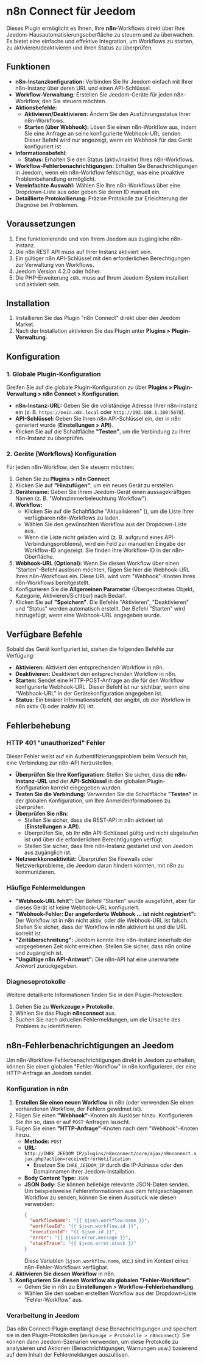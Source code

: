 # n8n Connect für Jeedom

Dieses Plugin ermöglicht es Ihnen, Ihre **n8n**-Workflows direkt über Ihre Jeedom-Hausautomatisierungsoberfläche zu steuern und zu überwachen. Es bietet eine einfache und effektive Integration, um Workflows zu starten, zu aktivieren/deaktivieren und ihren Status zu überprüfen.

## Funktionen

*   **n8n-Instanzkonfiguration:** Verbinden Sie Ihr Jeedom einfach mit Ihrer n8n-Instanz über deren URL und einen API-Schlüssel.
*   **Workflow-Verwaltung:** Erstellen Sie Jeedom-Geräte für jeden n8n-Workflow, den Sie steuern möchten.
*   **Aktionsbefehle:**
    *   **Aktivieren/Deaktivieren:** Ändern Sie den Ausführungsstatus Ihrer n8n-Workflows.
    *   **Starten (über Webhook):** Lösen Sie einen n8n-Workflow aus, indem Sie eine Anfrage an seine konfigurierte Webhook-URL senden. Dieser Befehl wird nur angezeigt, wenn ein Webhook für das Gerät konfiguriert ist.
*   **Informationsbefehl:**
    *   **Status:** Erhalten Sie den Status (aktiv/inaktiv) Ihres n8n-Workflows.
*   **Workflow-Fehlerbenachrichtigungen:** Erhalten Sie Benachrichtigungen in Jeedom, wenn ein n8n-Workflow fehlschlägt, was eine proaktive Problembehandlung ermöglicht.
*   **Vereinfachte Auswahl:** Wählen Sie Ihre n8n-Workflows über eine Dropdown-Liste aus oder geben Sie deren ID manuell ein.
*   **Detaillierte Protokollierung:** Präzise Protokolle zur Erleichterung der Diagnose bei Problemen.

## Voraussetzungen

1.  Eine funktionierende und von Ihrem Jeedom aus zugängliche n8n-Instanz.
2.  Die n8n REST API muss auf Ihrer Instanz aktiviert sein.
3.  Ein gültiger n8n API-Schlüssel mit den erforderlichen Berechtigungen zur Verwaltung von Workflows.
4.  Jeedom Version 4.2.0 oder höher.
5.  Die PHP-Erweiterung `cURL` muss auf Ihrem Jeedom-System installiert und aktiviert sein.

## Installation

1.  Installieren Sie das Plugin "n8n Connect" direkt über den Jeedom Market.
2.  Nach der Installation aktivieren Sie das Plugin unter **Plugins > Plugin-Verwaltung**.

## Konfiguration

### 1. Globale Plugin-Konfiguration

Greifen Sie auf die globale Plugin-Konfiguration zu über **Plugins > Plugin-Verwaltung > n8n Connect > Konfiguration**.

*   **n8n-Instanz-URL:** Geben Sie die vollständige Adresse Ihrer n8n-Instanz ein (z. B. `https://mein.n8n.local` oder `http://192.168.1.100:5678`).
*   **API-Schlüssel:** Geben Sie Ihren n8n API-Schlüssel ein, der in n8n generiert wurde (**Einstellungen > API**).
*   Klicken Sie auf die Schaltfläche **"Testen"**, um die Verbindung zu Ihrer n8n-Instanz zu überprüfen.

### 2. Geräte (Workflows) Konfiguration

Für jeden n8n-Workflow, den Sie steuern möchten:

1.  Gehen Sie zu **Plugins > n8n Connect**.
2.  Klicken Sie auf **"Hinzufügen"**, um ein neues Gerät zu erstellen.
3.  **Gerätename:** Geben Sie Ihrem Jeedom-Gerät einen aussagekräftigen Namen (z. B. "Wohnzimmerbeleuchtung Workflow").
4.  **Workflow:**
    *   Klicken Sie auf die Schaltfläche "Aktualisieren" (<i class="fas fa-sync"></i>), um die Liste Ihrer verfügbaren n8n-Workflows zu laden.
    *   Wählen Sie den gewünschten Workflow aus der Dropdown-Liste aus.
    *   Wenn die Liste nicht geladen wird (z. B. aufgrund eines API-Verbindungsproblems), wird ein Feld zur manuellen Eingabe der Workflow-ID angezeigt. Sie finden Ihre Workflow-ID in der n8n-Oberfläche.
5.  **Webhook-URL (Optional):** Wenn Sie diesen Workflow über einen "Starten"-Befehl auslösen möchten, fügen Sie hier die Webhook-URL Ihres n8n-Workflows ein. Diese URL wird vom "Webhook"-Knoten Ihres n8n-Workflows bereitgestellt.
6.  Konfigurieren Sie die **Allgemeinen Parameter** (Übergeordnetes Objekt, Kategorie, Aktivieren/Sichtbar) nach Bedarf.
7.  Klicken Sie auf **"Speichern"**. Die Befehle "Aktivieren", "Deaktivieren" und "Status" werden automatisch erstellt. Der Befehl "Starten" wird hinzugefügt, wenn eine Webhook-URL angegeben wurde.

## Verfügbare Befehle

Sobald das Gerät konfiguriert ist, stehen die folgenden Befehle zur Verfügung:

*   **Aktivieren:** Aktiviert den entsprechenden Workflow in n8n.
*   **Deaktivieren:** Deaktiviert den entsprechenden Workflow in n8n.
*   **Starten:** Sendet eine HTTP-POST-Anfrage an die für den Workflow konfigurierte Webhook-URL. Dieser Befehl ist nur sichtbar, wenn eine "Webhook-URL" in der Gerätekonfiguration angegeben ist.
*   **Status:** Ein binärer Informationsbefehl, der angibt, ob der Workflow in n8n aktiv (1) oder inaktiv (0) ist.

## Fehlerbehebung

### HTTP 401 "unauthorized" Fehler

Dieser Fehler weist auf ein Authentifizierungsproblem beim Versuch hin, eine Verbindung zur n8n-API herzustellen.

*   **Überprüfen Sie Ihre Konfiguration:** Stellen Sie sicher, dass die **n8n-Instanz-URL** und der **API-Schlüssel** in der globalen Plugin-Konfiguration korrekt eingegeben wurden.
*   **Testen Sie die Verbindung:** Verwenden Sie die Schaltfläche **"Testen"** in der globalen Konfiguration, um Ihre Anmeldeinformationen zu überprüfen.
*   **Überprüfen Sie n8n:**
    *   Stellen Sie sicher, dass die REST-API in n8n aktiviert ist (**Einstellungen > API**).
    *   Überprüfen Sie, ob Ihr n8n API-Schlüssel gültig und nicht abgelaufen ist und über die erforderlichen Berechtigungen verfügt.
    *   Stellen Sie sicher, dass Ihre n8n-Instanz gestartet und von Jeedom aus zugänglich ist.
*   **Netzwerkkonnektivität:** Überprüfen Sie Firewalls oder Netzwerkprobleme, die Jeedom daran hindern könnten, mit n8n zu kommunizieren.

### Häufige Fehlermeldungen

*   **"Webhook-URL fehlt":** Der Befehl "Starten" wurde ausgeführt, aber für dieses Gerät ist keine Webhook-URL konfiguriert.
*   **"Webhook-Fehler: Der angeforderte Webhook ... ist nicht registriert":** Der Workflow ist in n8n nicht aktiv, oder die Webhook-URL ist falsch. Stellen Sie sicher, dass der Workflow in n8n aktiviert ist und die URL korrekt ist.
*   **"Zeitüberschreitung":** Jeedom konnte Ihre n8n-Instanz innerhalb der vorgegebenen Zeit nicht erreichen. Stellen Sie sicher, dass n8n online und zugänglich ist.
*   **"Ungültige n8n API-Antwort":** Die n8n-API hat eine unerwartete Antwort zurückgegeben.

### Diagnoseprotokolle

Weitere detaillierte Informationen finden Sie in den Plugin-Protokollen:
1.  Gehen Sie zu **Werkzeuge > Protokolle**.
2.  Wählen Sie das Plugin **n8nconnect** aus.
3.  Suchen Sie nach aktuellen Fehlermeldungen, um die Ursache des Problems zu identifizieren.

## n8n-Fehlerbenachrichtigungen an Jeedom

Um n8n-Workflow-Fehlerbenachrichtigungen direkt in Jeedom zu erhalten, können Sie einen globalen "Fehler-Workflow" in n8n konfigurieren, der eine HTTP-Anfrage an Jeedom sendet.

### Konfiguration in n8n

1.  **Erstellen Sie einen neuen Workflow** in n8n (oder verwenden Sie einen vorhandenen Workflow, der Fehlern gewidmet ist).
2.  Fügen Sie einen **"Webhook"**-Knoten als Auslöser hinzu. Konfigurieren Sie ihn so, dass er auf `POST`-Anfragen lauscht.
3.  Fügen Sie einen **"HTTP-Anfrage"**-Knoten nach dem "Webhook"-Knoten hinzu.
    *   **Methode:** `POST`
    *   **URL:** `http://IHRE_JEEDOM_IP/plugins/n8nconnect/core/ajax/n8nconnect.ajax.php?action=receiveErrorNotification`
        *   Ersetzen Sie `IHRE_JEEDOM_IP` durch die IP-Adresse oder den Domainnamen Ihrer Jeedom-Installation.
    *   **Body Content Type:** `JSON`
    *   **JSON Body:** Sie können beliebige relevante JSON-Daten senden. Um beispielsweise Fehlerinformationen aus dem fehlgeschlagenen Workflow zu senden, können Sie einen Ausdruck wie diesen verwenden:
        ```json
        {
          "workflowName": "{{ $json.workflow.name }}",
          "workflowId": "{{ $json.workflow.id }}",
          "executionId": "{{ $json.id }}",
          "error": "{{ $json.error.message }}",
          "stackTrace": "{{ $json.error.stack }}"
        }
        ```
        Diese Variablen (`$json.workflow.name`, etc.) sind im Kontext eines n8n-Fehler-Workflows verfügbar.
4.  **Aktivieren Sie diesen Workflow** in n8n.
5.  **Konfigurieren Sie diesen Workflow als globalen "Fehler-Workflow":**
    *   Gehen Sie in n8n zu **Einstellungen > Workflow-Fehlerbehandlung**.
    *   Wählen Sie den soeben erstellten Workflow aus der Dropdown-Liste "Fehler-Workflow" aus.

### Verarbeitung in Jeedom

Das n8n Connect-Plugin empfängt diese Benachrichtigungen und speichert sie in den Plugin-Protokollen (`Werkzeuge > Protokolle > n8nconnect`). Sie können dann Jeedom-Szenarien verwenden, um diese Protokolle zu analysieren und Aktionen (Benachrichtigungen, Warnungen usw.) basierend auf dem Inhalt der Fehlermeldungen auszulösen.